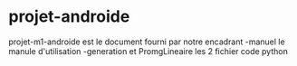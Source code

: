 # projet-androide
projet-m1-androide est le document fourni par notre encadrant
-manuel le manule d'utilisation
-generation et PromgLineaire les 2 fichier code python
